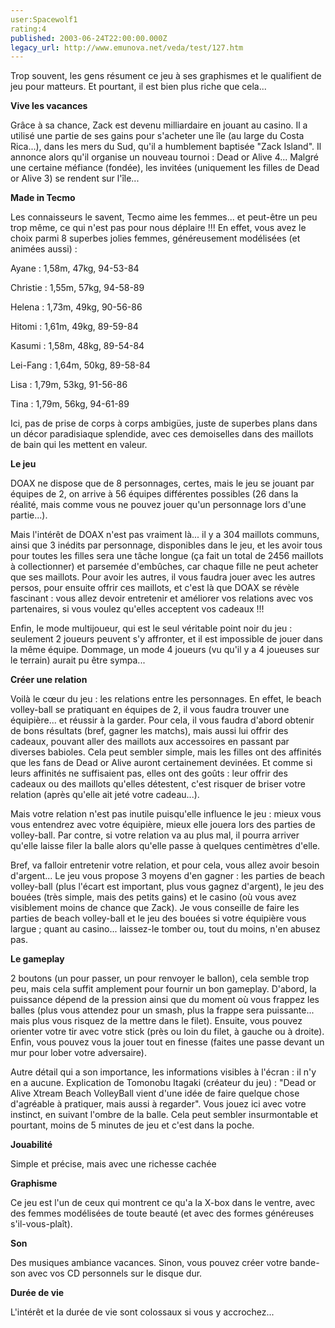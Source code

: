 ```yaml
---
user:Spacewolf1
rating:4
published: 2003-06-24T22:00:00.000Z
legacy_url: http://www.emunova.net/veda/test/127.htm
---
```

Trop souvent, les gens résument ce jeu à ses graphismes et le qualifient de jeu pour matteurs. Et pourtant, il est bien plus riche que cela...  

  

**Vive les vacances**  

Grâce à sa chance, Zack est devenu milliardaire en jouant au casino. Il a utilisé une partie de ses gains pour s'acheter une île (au large du Costa Rica...), dans les mers du Sud, qu'il a humblement baptisée "Zack Island". Il annonce alors qu'il organise un nouveau tournoi : Dead or Alive 4... Malgré une certaine méfiance (fondée), les invitées (uniquement les filles de Dead or Alive 3) se rendent sur l'île...  

  

**Made in Tecmo**  

Les connaisseurs le savent, Tecmo aime les femmes... et peut-être un peu trop même, ce qui n'est pas pour nous déplaire !!! En effet, vous avez le choix parmi 8 superbes jolies femmes, généreusement modélisées (et animées aussi) :  

  

Ayane : 1,58m, 47kg, 94-53-84  

Christie : 1,55m, 57kg, 94-58-89  

Helena : 1,73m, 49kg, 90-56-86  

Hitomi : 1,61m, 49kg, 89-59-84  

Kasumi : 1,58m, 48kg, 89-54-84  

Lei-Fang : 1,64m, 50kg, 89-58-84  

Lisa : 1,79m, 53kg, 91-56-86  

Tina : 1,79m, 56kg, 94-61-89  

  

Ici, pas de prise de corps à corps ambigües, juste de superbes plans dans un décor paradisiaque splendide, avec ces demoiselles dans des maillots de bain qui les mettent en valeur.  

  

**Le jeu**  

DOAX ne dispose que de 8 personnages, certes, mais le jeu se jouant par équipes de 2, on arrive à 56 équipes différentes possibles (26 dans la réalité, mais comme vous ne pouvez jouer qu'un personnage lors d'une partie...).  

Mais l'intérêt de DOAX n'est pas vraiment là... il y a 304 maillots communs, ainsi que 3 inédits par personnage, disponibles dans le jeu, et les avoir tous pour toutes les filles sera une tâche longue (ça fait un total de 2456 maillots à collectionner) et parsemée d'embûches, car chaque fille ne peut acheter que ses maillots. Pour avoir les autres, il vous faudra jouer avec les autres persos, pour ensuite offrir ces maillots, et c'est là que DOAX se révèle fascinant : vous allez devoir entretenir et améliorer vos relations avec vos partenaires, si vous voulez qu'elles acceptent vos cadeaux !!!  

Enfin, le mode multijoueur, qui est le seul véritable point noir du jeu : seulement 2 joueurs peuvent s'y affronter, et il est impossible de jouer dans la même équipe. Dommage, un mode 4 joueurs (vu qu'il y a 4 joueuses sur le terrain) aurait pu être sympa...  

  

**Créer une relation**  

Voilà le cœur du jeu : les relations entre les personnages. En effet, le beach volley-ball se pratiquant en équipes de 2, il vous faudra trouver une équipière... et réussir à la garder. Pour cela, il vous faudra d'abord obtenir de bons résultats (bref, gagner les matchs), mais aussi lui offrir des cadeaux, pouvant aller des maillots aux accessoires en passant par diverses babioles. Cela peut sembler simple, mais les filles ont des affinités que les fans de Dead or Alive auront certainement devinées. Et comme si leurs affinités ne suffisaient pas, elles ont des goûts : leur offrir des cadeaux ou des maillots qu'elles détestent, c'est risquer de briser votre relation (après qu'elle ait jeté votre cadeau...).  

Mais votre relation n'est pas inutile puisqu'elle influence le jeu : mieux vous vous entendrez avec votre équipière, mieux elle jouera lors des parties de volley-ball. Par contre, si votre relation va au plus mal, il pourra arriver qu'elle laisse filer la balle alors qu'elle passe à quelques centimètres d'elle.  

Bref, va falloir entretenir votre relation, et pour cela, vous allez avoir besoin d'argent... Le jeu vous propose 3 moyens d'en gagner : les parties de beach volley-ball (plus l'écart est important, plus vous gagnez d'argent), le jeu des bouées (très simple, mais des petits gains) et le casino (où vous avez visiblement moins de chance que Zack). Je vous conseille de faire les parties de beach volley-ball et le jeu des bouées si votre équipière vous largue ; quant au casino... laissez-le tomber ou, tout du moins, n'en abusez pas.  

  

**Le gameplay**  

2 boutons (un pour passer, un pour renvoyer le ballon), cela semble trop peu, mais cela suffit amplement pour fournir un bon gameplay. D'abord, la puissance dépend de la pression ainsi que du moment où vous frappez les balles (plus vous attendez pour un smash, plus la frappe sera puissante... mais plus vous risquez de la mettre dans le filet). Ensuite, vous pouvez orienter votre tir avec votre stick (près ou loin du filet, à gauche ou à droite). Enfin, vous pouvez vous la jouer tout en finesse (faites une passe devant un mur pour lober votre adversaire).  

Autre détail qui a son importance, les informations visibles à l'écran : il n'y en a aucune. Explication de Tomonobu Itagaki (créateur du jeu) : "Dead or Alive Xtream Beach VolleyBall vient d'une idée de faire quelque chose d'agréable à pratiquer, mais aussi à regarder". Vous jouez ici avec votre instinct, en suivant l'ombre de la balle. Cela peut sembler insurmontable et pourtant, moins de 5 minutes de jeu et c'est dans la poche.  

  

  

**Jouabilité**  

Simple et précise, mais avec une richesse cachée  

**Graphisme**  

Ce jeu est l'un de ceux qui montrent ce qu'a la X-box dans le ventre, avec des femmes modélisées de toute beauté (et avec des formes généreuses s'il-vous-plaît).  

**Son**  

Des musiques ambiance vacances. Sinon, vous pouvez créer votre bande-son avec vos CD personnels sur le disque dur.  

**Durée de vie**  

L'intérêt et la durée de vie sont colossaux si vous y accrochez...